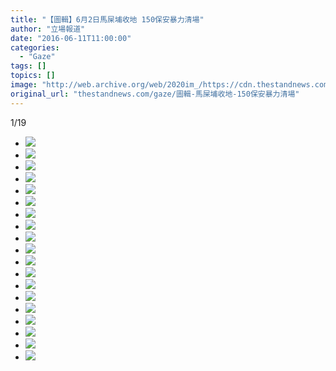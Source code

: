```yaml
---
title: "【圖輯】6月2日馬屎埔收地 150保安暴力清場"
author: "立場報道"
date: "2016-06-11T11:00:00"
categories:
  - "Gaze"
tags: []
topics: []
image: "http://web.archive.org/web/2020im_/https://cdn.thestandnews.com/media/photos/gallery/83/cache/mapopo_020copy_dJx9Z_300x200cropcenter.png"
original_url: "thestandnews.com/gaze/圖輯-馬屎埔收地-150保安暴力清場"
---
```

[](#)[](#)

[](#)1/19[](#)

*   ![](http://web.archive.org/web/2020im_/https://cdn.thestandnews.com/media/photos/gallery/83/cache/mapopo_020copy_dJx9Z_300x200cropcenter.png)
*   ![](http://web.archive.org/web/2020im_/https://cdn.thestandnews.com/media/photos/gallery/83/cache/mapopo_120copy_zQIo0_300x200cropcenter.png)
*   ![](http://web.archive.org/web/2020im_/https://cdn.thestandnews.com/media/photos/gallery/83/cache/mapopo_220copy_vcHwH_300x200cropcenter.png)
*   ![](http://web.archive.org/web/2020im_/https://cdn.thestandnews.com/media/photos/gallery/83/cache/mapopo_320copy_A6G7m_300x200cropcenter.png)
*   ![](http://web.archive.org/web/2020im_/https://cdn.thestandnews.com/media/photos/gallery/83/cache/mapopo_420copy_0u3GT_300x200cropcenter.png)
*   ![](http://web.archive.org/web/2020im_/https://cdn.thestandnews.com/media/photos/gallery/83/cache/mapopo_520copy_qddeD_300x200cropcenter.png)
*   ![](http://web.archive.org/web/2020im_/https://cdn.thestandnews.com/media/photos/gallery/83/cache/mapopo_620copy_7SgaV_300x200cropcenter.png)
*   ![](http://web.archive.org/web/2020im_/https://cdn.thestandnews.com/media/photos/gallery/83/cache/mapopo_720copy_NbTQe_300x200cropcenter.png)
*   ![](http://web.archive.org/web/2020im_/https://cdn.thestandnews.com/media/photos/gallery/83/cache/mapopo_820copy_YLIeq_300x200cropcenter.png)
*   ![](http://web.archive.org/web/2020im_/https://cdn.thestandnews.com/media/photos/gallery/83/cache/mapopo_9_TBcW3_300x200cropcenter.png)
*   ![](http://web.archive.org/web/2020im_/https://cdn.thestandnews.com/media/photos/gallery/83/cache/mapopo_1020copy_wHo6Q_300x200cropcenter.png)
*   ![](http://web.archive.org/web/2020im_/https://cdn.thestandnews.com/media/photos/gallery/83/cache/mapopo_1120copy_Pg7KT_300x200cropcenter.png)
*   ![](http://web.archive.org/web/2020im_/https://cdn.thestandnews.com/media/photos/gallery/83/cache/mapopo_1220copy_6RcnB_300x200cropcenter.png)
*   ![](http://web.archive.org/web/2020im_/https://cdn.thestandnews.com/media/photos/gallery/83/cache/mapopo_1320copy_9pV7o_300x200cropcenter.png)
*   ![](http://web.archive.org/web/2020im_/https://cdn.thestandnews.com/media/photos/gallery/83/cache/mapopo_1420copy_UBF4O_300x200cropcenter.png)
*   ![](http://web.archive.org/web/2020im_/https://cdn.thestandnews.com/media/photos/gallery/83/cache/mapopo_1520copy_4Zx40_300x200cropcenter.png)
*   ![](http://web.archive.org/web/2020im_/https://cdn.thestandnews.com/media/photos/gallery/83/cache/13305039_10154097754371422_8713582171359994242_o_RkAjn_300x200cropcenter.png)
*   ![](http://web.archive.org/web/2020im_/https://cdn.thestandnews.com/media/photos/gallery/83/cache/mapopo_1720copy_KouK5_300x200cropcenter.png)
*   ![](http://web.archive.org/web/2020im_/https://cdn.thestandnews.com/media/photos/gallery/83/cache/mapopo_1820copy_LPR89_300x200cropcenter.png)
